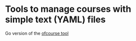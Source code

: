 # Tools to manage courses with simple text (YAML) files

Go version of the [ofcourse tool](https://github.com/jonas-hagen/ofcourse)

